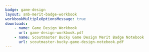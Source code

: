 ```yaml
---
badge: game-design
layout: smb-merit-badge-workbook
workbookMultipleOptionsMessage: true
downloads:
    - name: Game Design Workbook
      url: game-design-workbook.pdf
	- name: Scoutmaster Bucky Game Design Merit Badge Notebook
	  url: scoutmaster-bucky-game-design-notebook.pdf
---
```


